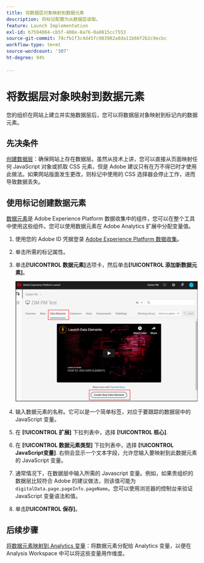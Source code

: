 ```yaml
---
title: 将数据层对象映射到数据元素
description: 将标记配置为从数据层读取。
feature: Launch Implementation
exl-id: b7594084-cb5f-408e-8a76-0a0815cc7553
source-git-commit: 78cfb1f3c4d45fc983982a8da11b66f2b2c9ecbc
workflow-type: tm+mt
source-wordcount: '307'
ht-degree: 94%

---
```


# 将数据层对象映射到数据元素

您的组织在网站上建立并实施数据层后，您可以将数据层对象映射到标记内的数据元素。

## 先决条件

[创建数据层](../prepare/data-layer.md)：确保网站上存在数据层。虽然从技术上讲，您可以直接从页面映射任何 JavaScript 对象或抓取 CSS 元素，但是 Adobe 建议只有在万不得已时才使用此做法。如果网站版面发生更改，则标记中使用的 CSS 选择器会停止工作，进而导致数据丢失。

## 使用标记创建数据元素

[数据元素](https://experienceleague.adobe.com/docs/experience-platform/tags/ui/data-elements.html?lang=zh-Hans)是 Adobe Experience Platform 数据收集中的组件，您可以在整个工具中使用这些组件。您可以使用数据元素在 Adobe Analytics 扩展中分配变量值。

1. 使用您的 Adobe ID 凭据登录 [Adobe Experience Platform 数据收集](https://experience.adobe.com/data-collection)。
1. 单击所需的标记属性。
1. 单击&#x200B;**[!UICONTROL 数据元素]**&#x200B;选项卡，然后单击&#x200B;**[!UICONTROL 添加新数据元素]**。

   ![创建数据元素](assets/createelement.png)

1. 输入数据元素的名称。它可以是一个简单标签，对应于要跟踪的数据层中的 JavaScript 变量。
1. 在 **[!UICONTROL 扩展]** 下拉列表中，选择 **[!UICONTROL 核心]**.
1. 在 **[!UICONTROL 数据元素类型]** 下拉列表中，选择 **[!UICONTROL JavaScript变量]**. 右侧会显示一个文本字段，允许您输入要映射到此数据元素的 JavaScript 变量。
1. 通常情况下，在数据层中输入所需的 Javascript 变量。例如，如果贵组织的数据层比较符合 Adobe 的建议做法，则该值可能为 `digitalData.page.pageInfo.pageName`。您可以使用浏览器的控制台来验证 JavaScript 变量语法和值。
1. 单击&#x200B;**[!UICONTROL 保存]**。

## 后续步骤

[将数据元素映射到 Analytics 变量](elements-to-variable.md)：将数据元素分配给 Analytics 变量，以便在 Analysis Workspace 中可以将这些变量用作维度。
